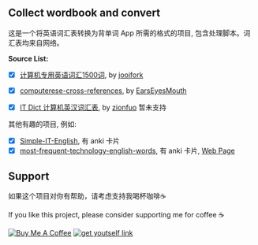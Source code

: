 ## Collect wordbook and convert


这是一个将英语词汇表转换为背单词 App 所需的格式的项目, 包含处理脚本。词汇表均来自网络。


**Source List:**
- [x] [计算机专用英语词汇1500词][1], by [joojfork][2]
- [x] [computerese-cross-references][5], by [EarsEyesMouth][7]
- [x] [IT Dict 计算机英汉词汇表][6], by [zionfuo][8] 暂未支持


其他有趣的项目, 例如:
- [x] [Simple-IT-English][10], 有 anki 卡片
- [x] [most-frequent-technology-english-words][11], 有 anki 卡片, [Web Page][12]

## Support

如果这个项目对你有帮助，请考虑支持我喝杯咖啡☕️

If you like this project, please consider supporting me for coffee ☕️

[![Buy Me A Coffee](https://img.shields.io/badge/buy%20me%20-coffee-%2322BC18.svg)](https://www.buymeacoffee.com/chasengao) [![get youtself link](https://img.shields.io/badge/get%20youtself%20link-buymeacoffee-orange.svg)](https://www.buymeacoffee.com/invite/chasengao)

[1]: https://github.com/joojfork/mm
[2]: https://github.com/joojfork
[3]: computer-specific-english.txt
[4]: computer-specific-english.chinese.txt
[5]: https://github.com/EarsEyesMouth/computerese-cross-references
[6]: https://github.com/zionfuo/itdict
[7]: https://github.com/EarsEyesMouth
[8]: https://github.com/zionfuo
[9]: https://github.com/pwstrick/daily/blob/master/book/computer/1.md
[10]: https://github.com/kkyon/Simple-IT-English
[11]: https://github.com/Wei-Xia/most-frequent-technology-english-words
[12]: https://learn-english.dev/